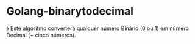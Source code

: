 # Golang-binarytodecimal
:cyclone: Este algoritmo converterá qualquer número Binário (0 ou 1) em número Decimal (+ cinco números).
